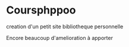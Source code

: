 # Coursphppoo
creation d'un petit site bibliotheque personnelle

Encore beaucoup d'amelioration à apporter
